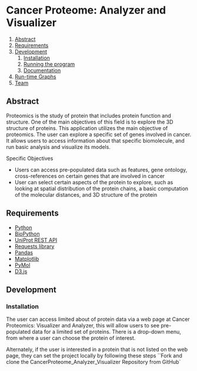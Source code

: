 # Cancer Proteome: Analyzer and Visualizer

1. [Abstract](#abstract)
1. [Requirements](#requirements)
1. [Development](#development)
    1. [Installation](#installation)
    2. [Running the program](#running-program)
    3. [Documentation](#documentation)
1. [Run-time Graphs](#graphs)
1. [Team](#team)

## Abstract
Proteomics is the study of protein that includes protein function and structure. One of the main objectives of this field is to explore the 3D structure of proteins. This application utilizes the main objective of proteomics. The user can explore a specific set of genes involved in cancer.  It allows users to access information about that specific biomolecule, and run basic analysis and visualize its models.

Specific Objectives
-   Users can access pre-populated data such as features, gene ontology, cross-references on certain genes that are involved in cancer
-   User can select certain aspects of the protein to explore, such as looking at spatial distribution of the protein chains, a basic computation of the molecular distances, and 3D structure of the protein

## Requirements
- [Python](https://www.python.org/download/releases)
- [BioPython](http://biopython.org//wiki/Biopython)
- [UniProt REST API](http://www.uniprot.org/help/programmatic_access)
- [Requests library](http://docs.python-requests.org/en/master/)
- [Pandas](http://pandas.pydata.org/)
- [Matplotlib](https://matplotlib.org/)
- [PyMol](https://www.pymol.org/)
- [D3.js](https://d3js.org/)

## Development

### Installation

The user can access limited about of protein data via a web page at Cancer Proteomics: Visualizer and Analyzer, this will allow users to see pre-populated data for a limited set of proteins. There is a drop-down menu, from where a user can choose the protein of interest.

Alternately, if the user is interested in a protein that is not listed on the web page, they can set the project locally by following these steps 
``Fork and clone the CancerProteome_Analyzer_Visualizer Repository from GitHub`
```
